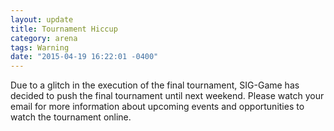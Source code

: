 ```yaml
---
layout: update
title: Tournament Hiccup
category: arena
tags: Warning
date: "2015-04-19 16:22:01 -0400"
---
```


Due to a glitch in the execution of the final tournament, SIG-Game has decided to push the final tournament until next weekend. Please watch your email for more information about upcoming events and opportunities to watch the tournament online.
